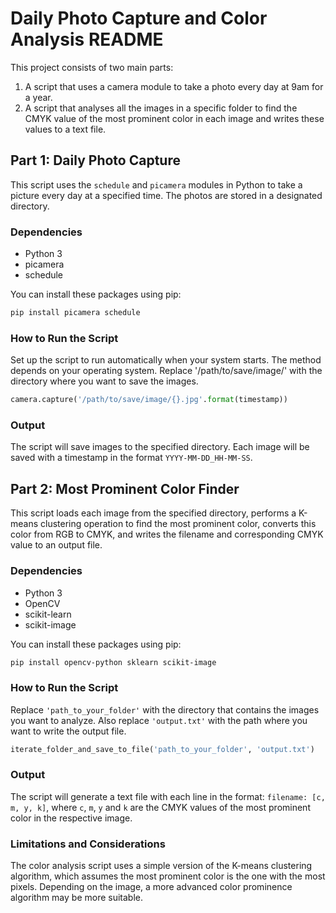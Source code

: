 # Daily Photo Capture and Color Analysis README

This project consists of two main parts:

1. A script that uses a camera module to take a photo every day at 9am for a year.
2. A script that analyses all the images in a specific folder to find the CMYK value of the most prominent color in each image and writes these values to a text file.

## Part 1: Daily Photo Capture

This script uses the `schedule` and `picamera` modules in Python to take a picture every day at a specified time. The photos are stored in a designated directory.

### Dependencies

- Python 3
- picamera
- schedule

You can install these packages using pip:

```bash
pip install picamera schedule
```

### How to Run the Script

Set up the script to run automatically when your system starts. The method depends on your operating system. Replace '/path/to/save/image/' with the directory where you want to save the images. 

```python
camera.capture('/path/to/save/image/{}.jpg'.format(timestamp))
```

### Output

The script will save images to the specified directory. Each image will be saved with a timestamp in the format `YYYY-MM-DD_HH-MM-SS`.

## Part 2: Most Prominent Color Finder

This script loads each image from the specified directory, performs a K-means clustering operation to find the most prominent color, converts this color from RGB to CMYK, and writes the filename and corresponding CMYK value to an output file.

### Dependencies

- Python 3
- OpenCV
- scikit-learn
- scikit-image

You can install these packages using pip:

```bash
pip install opencv-python sklearn scikit-image
```

### How to Run the Script

Replace `'path_to_your_folder'` with the directory that contains the images you want to analyze. Also replace `'output.txt'` with the path where you want to write the output file.

```python
iterate_folder_and_save_to_file('path_to_your_folder', 'output.txt')
```

### Output

The script will generate a text file with each line in the format: `filename: [c, m, y, k]`, where `c`, `m`, `y` and `k` are the CMYK values of the most prominent color in the respective image.

### Limitations and Considerations

The color analysis script uses a simple version of the K-means clustering algorithm, which assumes the most prominent color is the one with the most pixels. Depending on the image, a more advanced color prominence algorithm may be more suitable.
